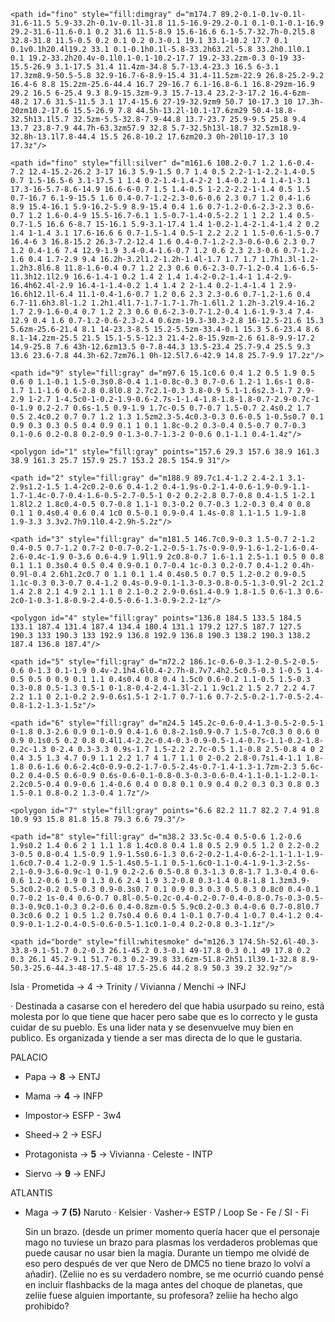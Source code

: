 <svg enable-background="new 0 0 200 200" version="1.1" viewBox="0 0 200 200" xml:space="preserve" xmlns="http://www.w3.org/2000/svg">

	<path id="fino" style="fill:dimgray" d="m174.7 89.2-0.1-0.1v-0.1l-31.6-11.5 5.9-33.2h-0.1v-0.1l-31.8 11.5-16.9-29.2-0.1 0.1-0.1-0.1-16.9 29.2-31.6-11.6-0.1 0.2 31.6 11.5-8.9 15.6-16.6 6.1-5.7-32.7h-0.2l5.8 32.8-31.8 11.5-0.5 0.2 0.1 0.2 0.3-0.1 19.1 33.1-10.2 17.7 0.1 0.1v0.1h20.4l19.2 33.1 0.1-0.1h0.1l-5.8-33.2h63.2l-5.8 33.2h0.1l0.1 0.1 19.2-33.2h20.4v-0.1l0.1-0.1-10.2-17.7 19.2-33.2zm-0.3 0-19 33-15.5-26.9 3.1-17.5 31.4 11.4zm-34.8 5.7-13.4-23.3 16.5 6-3.1 17.3zm8.9-50.5-5.8 32.9-16.7-6-8.9-15.4 31.4-11.5zm-22.9 26.8-25.2-9.2 16.4-6 8.8 15.2zm-25.6-44.4 16.7 29-16.7 6.1-16.8-6.1 16.8-29zm-16.9 29.2 16.5 6-25.4 9.3 8.9-15.3zm-9.3 15.7-13.4 23.2-3-17.2 16.4-6zm-48.2 17.6 31.5-11.5 3.1 17.4-15.6 27-19-32.9zm9 50.7 10-17.3 10 17.3h-20zm10.2-17.6 15.5-26.9 7.8 44.5h-13.2l-10.1-17.6zm29 50.4-18.8-32.5h13.1l5.7 32.5zm-5.5-32.8-7.9-44.8 13.7-23.7 25.9-9.5 25.8 9.4 13.7 23.8-7.9 44.7h-63.3zm57.9 32.8 5.7-32.5h13l-18.7 32.5zm18.9-32.8h-13.1l7.8-44.4 15.5 26.8-10.2 17.6zm20.3 0h-20l10-17.3 10 17.3z"/>

	<path id="fino" style="fill:silver" d="m161.6 108.2-0.7 1.2 1.6-0.4-7.2 12.4-15.2-26.2 3-17 16.3 5.9-1.5 0.7 1.4 0.5 2.2-1-1-2.2-1.4-0.5 0.7 1.5-16.5-6 3.1-17.5 1 1.4 0.2-1.4-1.4-2-2 1.4-0.2 1.4 1.4-1-3.1 17.3-16-5.7-8.6-14.9 16.6-6-0.7 1.5 1.4-0.5 1-2.2-2.2-1-1.4 0.5 1.5 0.7-16.7 6.1-9-15.5 1.6 0.4-0.7-1.2-2.3-0.6-0.6 2.3 0.7 1.2 0.4-1.6 8.9 15.4-16.1 5.9-16.2-5.9 8.9-15.4 0.4 1.6 0.7-1.2-0.6-2.3-2.3 0.6-0.7 1.2 1.6-0.4-9 15.5-16.7-6.1 1.5-0.7-1.4-0.5-2.2 1 1 2.2 1.4 0.5-0.7-1.5 16.6 6-8.7 15-16.1 5.9-3.1-17.4 1.4 1-0.2-1.4-2-1.4-1.4 2 0.2 1.4 1-1.4 3.1 17.6-16.6 6 0.7-1.5-1.4 0.5-1 2.2 2.2 1 1.5-0.6-1.5-0.7 16.4-6 3 16.8-15.2 26.3-7.2-12.4 1.6 0.4-0.7-1.2-2.3-0.6-0.6 2.3 0.7 1.2 0.4-1.6 7.4 12.9-1.9 3.4-0.4-1.6-0.7 1.2 0.6 2.3 2.3-0.6 0.7-1.2-1.6 0.4 1.7-2.9 9.4 16.2h-3.2l1.2-1.2h-1.4l-1.7 1.7 1.7 1.7h1.3l-1.2-1.2h3.8l6.8 11.8-1.6-0.4 0.7 1.2 2.3 0.6 0.6-2.3-0.7-1.2-0.4 1.6-6.5-11.3h12.1l2.9 16.6-1.4-1 0.2 1.4 2 1.4 1.4-2-0.2-1.4-1 1.4-2.9-16.4h62.4l-2.9 16.4-1-1.4-0.2 1.4 1.4 2 2-1.4 0.2-1.4-1.4 1 2.9-16.6h12.1l-6.4 11.1-0.4-1.6-0.7 1.2 0.6 2.3 2.3-0.6 0.7-1.2-1.6 0.4 6.7-11.6h3.8l-1.2 1.2h1.4l1.7-1.7-1.7-1.7h-1.6l1.2 1.2h-3.2l9.4-16.2 1.7 2.9-1.6-0.4 0.7 1.2 2.3 0.6 0.6-2.3-0.7-1.2-0.4 1.6-1.9-3.4 7.4-12.9 0.4 1.6 0.7-1.2-0.6-2.3-2.4 0.6zm-19.3-30.3-2.8 16-12.5-21.6 15.3 5.6zm-25.6-21.4 8.1 14-23.3-8.5 15.2-5.5zm-33.4-0.1 15.3 5.6-23.4 8.6 8.1-14.2zm-25.5 21.5 15.1-5.5-12.3 21.4-2.8-15.9zm-2.6 61.8-9.9-17.2 14.9-25.8 7.6 43h-12.6zm13.5 0-7.8-44.3 13.5-23.4 25.7-9.4 25.5 9.3 13.6 23.6-7.8 44.3h-62.7zm76.1 0h-12.5l7.6-42.9 14.8 25.7-9.9 17.2z"/>

	<path id="9" style="fill:gray" d="m97.6 15.1c0.6 0.4 1.2 0.5 1.9 0.5 0.6 0 1.1-0.1 1.5-0.3s0.8-0.4 1.1-0.8c-0.3 0.7-0.6 1.2-1 1.6s-1 0.8-1.7 1.1-1.6 0.6-2.8 0.8l0.8 2.7c2.1-0.3 3.8-0.9 5.1-1.6s2.3-1.7 2.9-2.9 1-2.7 1-4.5c0-1-0.2-1.9-0.6-2.7s-1-1.4-1.8-1.8-1.8-0.7-2.9-0.7c-1 0-1.9 0.2-2.7 0.6s-1.5 0.9-1.9 1.7c-0.5 0.7-0.7 1.5-0.7 2.4s0.2 1.7 0.5 2.4c0.2 0.7 0.7 1.2 1.3 1.5zm2.3-5.4c0.3-0.3 0.6-0.5 1-0.5s0.7 0.1 0.9 0.3 0.3 0.5 0.4 0.9 0.1 1 0.1 1.8c-0.2 0.3-0.4 0.5-0.7 0.7-0.3 0.1-0.6 0.2-0.8 0.2-0.9 0-1.3-0.7-1.3-2 0-0.6 0.1-1.1 0.4-1.4z"/>

	<polygon id="1" style="fill:gray" points="157.6 29.3 157.6 38.9 161.3 38.9 161.3 25.7 157.9 25.7 153.2 28.5 154.9 31"/>

	<path id="2" style="fill:gray" d="m188.9 89.7c1.4-1.2 2.4-2.1 3.1-2.9s1.2-1.5 1.4-2c0.2-0.6 0.4-1.2 0.4-1.9s-0.2-1.4-0.6-1.9-0.9-1.1-1.7-1.4c-0.7-0.4-1.6-0.5-2.7-0.5-1 0-2 0.2-2.8 0.7-0.8 0.4-1.5 1-2.1 1.8l2.2 1.8c0.4-0.5 0.7-0.8 1.1-1 0.3-0.2 0.7-0.3 1.2-0.3 0.4 0 0.8 0.1 1 0.4s0.4 0.6 0.4 1c0 0.5-0.1 0.9-0.4 1.4s-0.8 1.1-1.5 1.9-1.8 1.9-3.3 3.3v2.7h9.1l0.4-2.9h-5.2z"/>

	<path id="3" style="fill:gray" d="m181.5 146.7c0.9-0.3 1.5-0.7 2-1.2 0.4-0.5 0.7-1.2 0.7-2 0-0.7-0.2-1.2-0.5-1.7s-0.9-0.9-1.6-1.2-1.6-0.4-2.6-0.4c-1.9 0-3.6 0.6-4.9 1.9l1.9 2c0.8-0.7 1.6-1.1 2.5-1.1 0.5 0 0.8 0.1 1.1 0.3s0.4 0.5 0.4 0.9-0.1 0.7-0.4 1c-0.3 0.2-0.7 0.4-1.2 0.4h-0.9l-0.4 2.6h1.2c0.7 0 1.1 0.1 1.4 0.4s0.5 0.7 0.5 1.2-0.2 0.9-0.5 1.1c-0.3 0.3-0.7 0.4-1.2 0.4s-0.9-0.1-1.3-0.3-0.8-0.5-1.3-0.9l-2 2c1.2 1.4 2.8 2.1 4.9 2.1 1.1 0 2.1-0.2 2.9-0.6s1.4-0.9 1.8-1.5 0.6-1.3 0.6-2c0-1-0.3-1.8-0.9-2.4-0.5-0.6-1.3-0.9-2.2-1z"/>

	<polygon id="4" style="fill:gray" points="136.8 184.5 133.5 184.5 133.1 187.4 131.4 187.4 134.4 180.4 131.1 179.2 127.5 187.7 127.5 190.3 133 190.3 133 192.9 136.8 192.9 136.8 190.3 138.2 190.3 138.2 187.4 136.8 187.4"/>
	
	<path id="5" style="fill:gray" d="m72.2 186.1c-0.6-0.3-1.2-0.5-2-0.5-0.6 0-1.3 0.1-1.9 0.4v-2.1h4.6l0.4-2.7h-8.7v7.4h2.5c0.5-0.3 1-0.5 1.4-0.5 0.5 0 0.9 0.1 1.1 0.4s0.4 0.8 0.4 1.5c0 0.6-0.2 1.1-0.5 1.5-0.3 0.3-0.8 0.5-1.3 0.5-1 0-1.8-0.4-2.4-1.3l-2.1 1.9c1.2 1.5 2.7 2.2 4.7 2.2 1.1 0 2.1-0.2 2.9-0.6s1.5-1 2-1.7 0.7-1.6 0.7-2.5-0.2-1.7-0.5-2.4-0.8-1.2-1.3-1.5z"/>

	<path id="6" style="fill:gray" d="m24.5 145.2c-0.6-0.4-1.3-0.5-2-0.5-1 0-1.8 0.3-2.6 0.9 0.1-0.9 0.4-1.6 0.8-2.1s0.9-0.7 1.5-0.7c0.3 0 0.6 0 0.9 0.1s0.5 0.2 0.8 0.4l1.4-2.2c-0.4-0.3-0.9-0.5-1.4-0.7s-1.1-0.2-1.8-0.2c-1.3 0-2.4 0.3-3.3 0.9s-1.7 1.5-2.2 2.7c-0.5 1.1-0.8 2.5-0.8 4 0 2 0.4 3.5 1.3 4.7 0.9 1.1 2.2 1.7 4 1.7 1.1 0 2-0.2 2.8-0.7s1.4-1.1 1.8-1.8 0.6-1.6 0.6-2.4c0-0.9-0.2-1.7-0.5-2.4s-0.7-1.4-1.3-1.7zm-2.3 5.6c-0.2 0.4-0.5 0.6-0.9 0.6s-0.6-0.1-0.8-0.3-0.3-0.6-0.4-1.1-0.1-1.2-0.1-2.2c0.5-0.4 0.9-0.6 1.4-0.6 0.4 0 0.8 0.1 0.9 0.4 0.2 0.3 0.3 0.8 0.3 1.5-0.1 0.8-0.2 1.3-0.4 1.7z"/>

	<polygon id="7" style="fill:gray" points="6.6 82.2 11.7 82.2 7.4 91.8 10.9 93 15.8 81.8 15.8 79.3 6.6 79.3"/>

	<path id="8" style="fill:gray" d="m38.2 33.5c-0.4 0.5-0.6 1.2-0.6 1.9s0.2 1.4 0.6 2 1 1.1 1.8 1.4c0.8 0.4 1.8 0.5 2.9 0.5 1.2 0 2.2-0.2 3-0.5 0.8-0.4 1.5-0.9 1.9-1.5s0.6-1.3 0.6-2-0.2-1.4-0.6-2-1.1-1.1-1.9-1.6c0.7-0.4 1.2-0.9 1.5-1.4s0.5-1.1 0.5-1.6c0-1.1-0.4-1.9-1.3-2.5s-2.1-0.9-3.6-0.9c-1 0-1.9 0.2-2.6 0.5-0.8 0.3-1.3 0.8-1.7 1.3-0.4 0.6-0.6 1.2-0.6 1.9 0 1.3 0.6 2.4 1.9 3.2-0.8 0.3-1.4 0.8-1.8 1.3zm3.9-5.3c0.2-0.2 0.5-0.3 0.9-0.3s0.7 0.1 0.9 0.3 0.3 0.5 0.3 0.8c0 0.4-0.1 0.7-0.2 1s-0.4 0.6-0.7 0.8l-0.5-0.2c-0.4-0.2-0.7-0.4-0.8-0.7s-0.3-0.5-0.3-0.9c0.1-0.3 0.2-0.6 0.4-0.8zm-0.5 5.9c0.2-0.3 0.4-0.6 0.7-0.8l0.7 0.3c0.6 0.2 1 0.5 1.2 0.7s0.4 0.6 0.4 1-0.1 0.7-0.4 1-0.7 0.4-1.2 0.4-0.9-0.1-1.2-0.4-0.5-0.6-0.5-1.1c0.1-0.4 0.2-0.8 0.3-1.1z"/>

	<path id="borde" style="fill:whitesmoke" d="m126.3 174.5h-52.6l-40.3-33.8-9.1-51.7 0.2-0.3 26.1-45.2 0.3-0.1 49-17.8 0.3 0.1 49 17.8 0.2 0.3 26.1 45.2-9.1 51.7-0.3 0.2-39.8 33.6zm-51.8-2h51.1l39.1-32.8 8.9-50.3-25.6-44.3-48-17.5-48 17.5-25.6 44.2 8.9 50.3 39.2 32.9z"/>
</svg>

Isla
· Prometida -> 4 -> Trinity / Vivianna / Menchi -> INFJ

· Destinada a casarse con el heredero del que habia usurpado su reino, está molesta por lo que tiene que hacer pero sabe que es lo correcto y le gusta cuidar de su pueblo.
Es una lider nata y se desenvuelve muy bien en publico. Es organizada y tiende a ser mas directa de lo que le gustaria.

PALACIO

- Papa -> **8** -> ENTJ
- Mama -> **4** -> INFP 
- Impostor-> ESFP - 3w4
- Sheed-> 2 -> ESFJ

- Protagonista -> **5** -> Vivianna · Celeste - INTP

- Siervo -> **9** -> ENFJ

 ATLANTIS

 - Maga -> **7 (5)**  Naruto · Kelsier · Vasher-> ESTP /  Loop Se - Fe / SI - Fi
 
   Sin un brazo.
   (desde un primer momento quería hacer que el personaje mago no tuviese un brazo para plasmas los verdaderos problemas que puede causar no usar bien la magia. Durante un tiempo me olvidé de eso pero después de ver que Nero de DMC5 no tiene brazo lo volví a añadir).
   (Zeliie no es su verdadero nombre, se me ocurrió cuando pensé en incluir flashbacks de la maga antes del choque de planetas, que zeliie fuese alguien importante, su profesora? zeliie ha hecho algo prohibido?